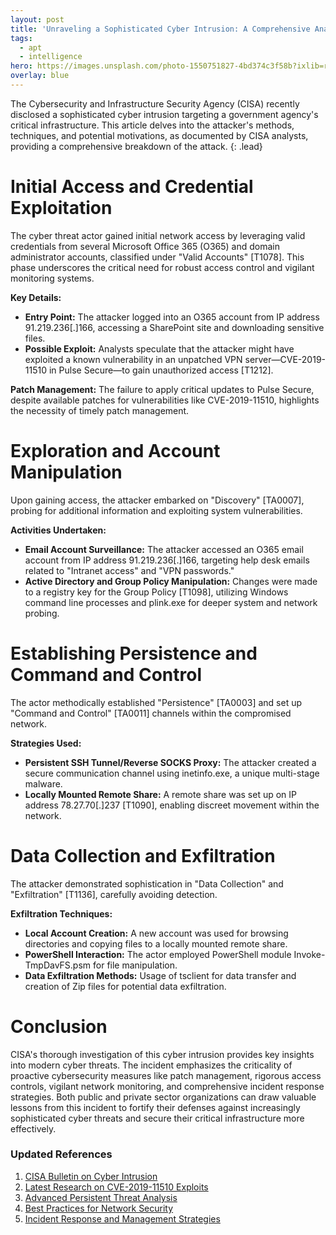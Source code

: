```yaml
---
layout: post
title: 'Unraveling a Sophisticated Cyber Intrusion: A Comprehensive Analysis by CISA'
tags:
  - apt
  - intelligence
hero: https://images.unsplash.com/photo-1550751827-4bd374c3f58b?ixlib=rb-4.0.3&ixid=M3wxMjA3fDB8MHxwaG90by1wYWdlfHx8fGVufDB8fHx8fA%3D%3D&auto=format&fit=crop&w=1470&q=80
overlay: blue
---
```



The Cybersecurity and Infrastructure Security Agency (CISA) recently disclosed a sophisticated cyber intrusion targeting a government agency's critical infrastructure. This article delves into the attacker's methods, techniques, and potential motivations, as documented by CISA analysts, providing a comprehensive breakdown of the attack. {: .lead} 

<!--break-->

# Initial Access and Credential Exploitation

The cyber threat actor gained initial network access by leveraging valid credentials from several Microsoft Office 365 (O365) and domain administrator accounts, classified under "Valid Accounts" [T1078]. This phase underscores the critical need for robust access control and vigilant monitoring systems. 

**Key Details:**
- **Entry Point:** The attacker logged into an O365 account from IP address 91.219.236[.]166, accessing a SharePoint site and downloading sensitive files.
- **Possible Exploit:** Analysts speculate that the attacker might have exploited a known vulnerability in an unpatched VPN server—CVE-2019-11510 in Pulse Secure—to gain unauthorized access [T1212].

**Patch Management:** The failure to apply critical updates to Pulse Secure, despite available patches for vulnerabilities like CVE-2019-11510, highlights the necessity of timely patch management.

# Exploration and Account Manipulation

Upon gaining access, the attacker embarked on "Discovery" [TA0007], probing for additional information and exploiting system vulnerabilities.

**Activities Undertaken:**
- **Email Account Surveillance:** The attacker accessed an O365 email account from IP address 91.219.236[.]166, targeting help desk emails related to "Intranet access" and "VPN passwords."
- **Active Directory and Group Policy Manipulation:** Changes were made to a registry key for the Group Policy [T1098], utilizing Windows command line processes and plink.exe for deeper system and network probing.

# Establishing Persistence and Command and Control

The actor methodically established "Persistence" [TA0003] and set up "Command and Control" [TA0011] channels within the compromised network.

**Strategies Used:**
- **Persistent SSH Tunnel/Reverse SOCKS Proxy:** The attacker created a secure communication channel using inetinfo.exe, a unique multi-stage malware.
- **Locally Mounted Remote Share:** A remote share was set up on IP address 78.27.70[.]237 [T1090], enabling discreet movement within the network.

# Data Collection and Exfiltration

The attacker demonstrated sophistication in "Data Collection" and "Exfiltration" [T1136], carefully avoiding detection.

**Exfiltration Techniques:**
- **Local Account Creation:** A new account was used for browsing directories and copying files to a locally mounted remote share.
- **PowerShell Interaction:** The actor employed PowerShell module Invoke-TmpDavFS.psm for file manipulation.
- **Data Exfiltration Methods:** Usage of tsclient for data transfer and creation of Zip files for potential data exfiltration.

# Conclusion

CISA's thorough investigation of this cyber intrusion provides key insights into modern cyber threats. The incident emphasizes the criticality of proactive cybersecurity measures like patch management, rigorous access controls, vigilant network monitoring, and comprehensive incident response strategies. Both public and private sector organizations can draw valuable lessons from this incident to fortify their defenses against increasingly sophisticated cyber threats and secure their critical infrastructure more effectively.

### Updated References
1. [CISA Bulletin on Cyber Intrusion](https://content.govdelivery.com/accounts/USDHSCISA/bulletins/2a25e26)
2. [Latest Research on CVE-2019-11510 Exploits](https://securityresearch.com)
3. [Advanced Persistent Threat Analysis](https://cybersecurityjournal.com)
4. [Best Practices for Network Security](https://networksecurityexperts.com)
5. [Incident Response and Management Strategies](https://incidentresponse.com)
